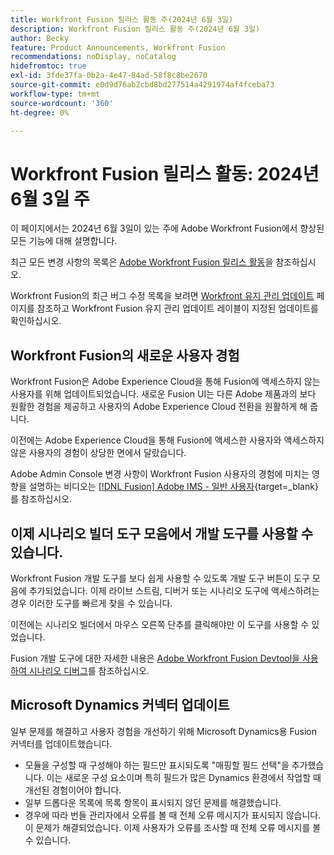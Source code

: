 ```yaml
---
title: Workfront Fusion 릴리스 활동 주(2024년 6월 3일)
description: Workfront Fusion 릴리스 활동 주(2024년 6월 3일)
author: Becky
feature: Product Announcements, Workfront Fusion
recommendations: noDisplay, noCatalog
hidefromtoc: true
exl-id: 3fde37fa-0b2a-4e47-84ad-58f8c8be2670
source-git-commit: e0d9d76ab2cbd8bd277514a4291974af4fceba73
workflow-type: tm+mt
source-wordcount: '360'
ht-degree: 0%

---
```


# Workfront Fusion 릴리스 활동: 2024년 6월 3일 주

이 페이지에서는 2024년 6월 3일이 있는 주에 Adobe Workfront Fusion에서 향상된 모든 기능에 대해 설명합니다.

최근 모든 변경 사항의 목록은 [Adobe Workfront Fusion 릴리스 활동](/help/workfront-fusion/fusion-product-releases/fusion-release-activity.md)을 참조하십시오.

Workfront Fusion의 최근 버그 수정 목록을 보려면 [Workfront 유지 관리 업데이트](https://experienceleague.adobe.com/docs/workfront-known-issues/releases/current-updates.html?lang=ko) 페이지를 참조하고 Workfront Fusion 유지 관리 업데이트 레이블이 지정된 업데이트를 확인하십시오.

## Workfront Fusion의 새로운 사용자 경험

Workfront Fusion은 Adobe Experience Cloud을 통해 Fusion에 액세스하지 않는 사용자를 위해 업데이트되었습니다. 새로운 Fusion UI는 다른 Adobe 제품과의 보다 원활한 경험을 제공하고 사용자의 Adobe Experience Cloud 전환을 원활하게 해 줍니다.

이전에는 Adobe Experience Cloud을 통해 Fusion에 액세스한 사용자와 액세스하지 않은 사용자의 경험이 상당한 면에서 달랐습니다.

Adobe Admin Console 변경 사항이 Workfront Fusion 사용자의 경험에 미치는 영향을 설명하는 비디오는 [[!DNL Fusion] Adobe IMS - 일반 사용자](https://video.tv.adobe.com/v/3412465/){target=_blank}를 참조하십시오.

## 이제 시나리오 빌더 도구 모음에서 개발 도구를 사용할 수 있습니다.

Workfront Fusion 개발 도구를 보다 쉽게 사용할 수 있도록 개발 도구 버튼이 도구 모음에 추가되었습니다. 이제 라이브 스트림, 디버거 또는 시나리오 도구에 액세스하려는 경우 이러한 도구를 빠르게 찾을 수 있습니다.

이전에는 시나리오 빌더에서 마우스 오른쪽 단추를 클릭해야만 이 도구를 사용할 수 있었습니다.

Fusion 개발 도구에 대한 자세한 내용은 [Adobe Workfront Fusion Devtool을 사용하여 시나리오 디버그](/help/workfront-fusion/manage-scenarios/debug-a-scenario.md)를 참조하십시오.

## Microsoft Dynamics 커넥터 업데이트

일부 문제를 해결하고 사용자 경험을 개선하기 위해 Microsoft Dynamics용 Fusion 커넥터를 업데이트했습니다.

* 모듈을 구성할 때 구성해야 하는 필드만 표시되도록 &quot;매핑할 필드 선택&quot;을 추가했습니다. 이는 새로운 구성 요소이며 특히 필드가 많은 Dynamics 환경에서 작업할 때 개선된 경험이어야 합니다.
* 일부 드롭다운 목록에 목록 항목이 표시되지 않던 문제를 해결했습니다.
* 경우에 따라 번들 관리자에서 오류를 볼 때 전체 오류 메시지가 표시되지 않습니다. 이 문제가 해결되었습니다. 이제 사용자가 오류를 조사할 때 전체 오류 메시지를 볼 수 있습니다.
